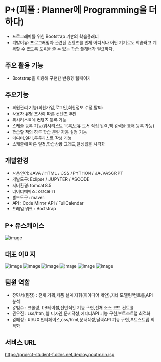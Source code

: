 # P+(피플 : Planner에 Programming을 더하다)
- 프로그래머를 위한 Bootstrap 기반의 학습플래너
- 개발이유: 프로그래밍과 관련된 컨텐츠를 언제 어디서나 어떤 기기로도 학습하고 
           계획할 수 있도록 도움을 줄 수 있는 학습 플래너가 필요하다.
           
## 주요 활용 기능
- Bootstrap을 이용해 구현한 반응형 웹페이지

## 주요기능
- 회원관리 기능(회원가입,로그인,회원정보 수정,탈퇴)
- 사용자 유형 조사에 따른 컨텐츠 추천
- 위시리스트에 컨텐츠 등록 기능
- 스케줄 등록 기능(위시리스트 목록,보유 도서 직접 입력,책 검색을 통해 등록 가능) 
- 학습할 책의 하루 학습 분량 자동 설정 기능
- 에디터,일기,투두리스트 작성 기능
- 스케줄에 따른 일정,학습상황 그래프,달성률을 시각화

## 개발환경
- 사용언어: JAVA / HTML / CSS / PYTHON / JAJVASCRIPT
- 개발도구: Eclipse / JUPYTER / VSCODE
- 서버환경: tomcat 8.5
- 데이터베이스: oracle 11
- 빌드도구 : maven
- API : Code Mirror API / FullCalendar
- 프레임 워크 : Bootstrap

## P+ 유스케이스
![image](https://user-images.githubusercontent.com/96643770/156505796-a8408b42-242a-4f20-846e-5ef1f6410c6e.png)

## 대표 이미지
![image](https://user-images.githubusercontent.com/96643770/156512518-dab178fc-f7f1-4315-8175-bd2ea2a59a1a.png)
![image](https://user-images.githubusercontent.com/96643770/156511445-d65bee40-2ee7-48ef-b1b0-4b7044134181.png)
![image](https://user-images.githubusercontent.com/96643770/156511273-c880645d-c706-4d00-a1a6-c4517734ae50.png)
![image](https://user-images.githubusercontent.com/96643770/156511915-fbfe46bd-8eef-4ac7-b1f9-7f18dbf0334d.png)
![image](https://user-images.githubusercontent.com/96643770/156512163-83431f18-acd6-4da0-a363-62ce3bafd888.png)
![image](https://user-images.githubusercontent.com/96643770/156512396-abaaa8fb-c2fa-4a9d-9ef4-0bf8d57f938a.png)

## 팀원 역할
- 장민서(팀장) : 전체 기획,제품 설계 지휘(아이디어 제안),자바 모델링/컨트롤,API 분석
- 강범수 : 크롤링, DB테이블,전반적인 기능 구현,전체 소스 코드 컨트롤
- 권우진 : css/html,웹 디자인,문서작성,에디터API 기능 구현,부트스트랩 최적화
- 김혜정 : UI/UX 인터페이스,css/html,문서작성,달력API 기능 구현,부트스트랩 최적화

## 서비스 URL
https://project-student-f.ddns.net/deploy/poutmain.jsp

